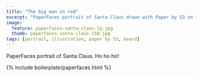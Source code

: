 ```yaml
---
title: "The big man in red"
excerpt: "PaperFaces portrait of Santa Claus drawn with Paper by 53 on an iPad."
image: 
  feature: paperfaces-santa-claus-lg.jpg
  thumb: paperfaces-santa-claus-150.jpg
tags: [portrait, illustration, paper by 53, beard]
---
```


PaperFaces portrait of Santa Claus. Ho ho ho!

{% include boilerplate/paperfaces.html %}
